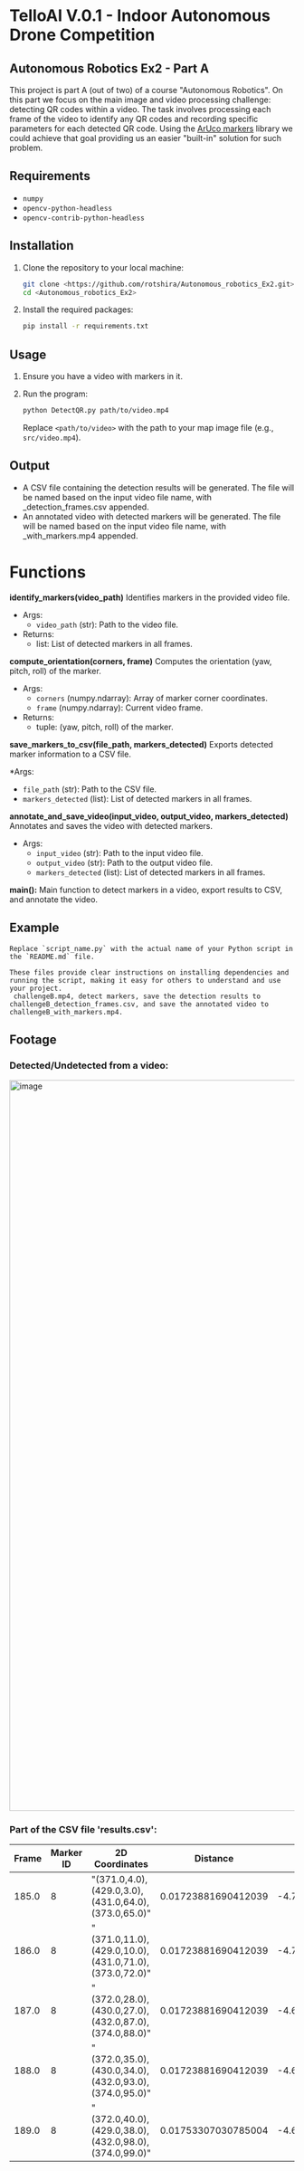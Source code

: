 # TelloAI V.0.1 - Indoor Autonomous Drone Competition
## Autonomous Robotics Ex2 - Part A

This project is part A (out of two) of a course "Autonomous Robotics".
On this part we focus on the main image and video processing challenge: detecting QR codes within a video. The task involves processing each frame of the video to identify any QR codes and recording specific parameters for each detected QR code.
Using the [ArUco markers](https://github.com/tentone/aruco) library we could achieve that goal providing us an easier "built-in" solution for such problem.

## Requirements

- `numpy`
- `opencv-python-headless`
- `opencv-contrib-python-headless`

## Installation

1. Clone the repository to your local machine:

    ```sh
    git clone <https://github.com/rotshira/Autonomous_robotics_Ex2.git>
    cd <Autonomous_robotics_Ex2>
    ```

2. Install the required packages:

    ```sh
    pip install -r requirements.txt
    ```

## Usage

1. Ensure you have a video with markers in it.

2. Run the program:

    ```sh
    python DetectQR.py path/to/video.mp4

    ```

    Replace `<path/to/video>` with the path to your map image file (e.g., `src/video.mp4`).

## Output
* A CSV file containing the detection results will be generated. The file will be named based on the input video file name, with _detection_frames.csv appended. 
* An annotated video with detected markers will be generated. The file will be named based on the input video file name, with _with_markers.mp4 appended.

# Functions
**identify_markers(video_path)**
Identifies markers in the provided video file.

* Args:
  * `video_path` (str): Path to the video file.
* Returns:
  * list: List of detected markers in all frames.

**compute_orientation(corners, frame)**
Computes the orientation (yaw, pitch, roll) of the marker.

* Args:
  * `corners` (numpy.ndarray): Array of marker corner coordinates.
  * `frame` (numpy.ndarray): Current video frame.
* Returns:
  * tuple: (yaw, pitch, roll) of the marker.
  
**save_markers_to_csv(file_path, markers_detected)**
  Exports detected marker information to a CSV file.

*Args:
   * `file_path` (str): Path to the CSV file.
   * `markers_detected` (list): List of detected markers in all frames.

**annotate_and_save_video(input_video, output_video, markers_detected)**
     Annotates and saves the video with detected markers.

* Args:
  * `input_video` (str): Path to the input video file.
  * `output_video` (str): Path to the output video file.
  * `markers_detected` (list): List of detected markers in all frames.

**main():**
  Main function to detect markers in a video, export results to CSV, and annotate the video.

## Example
````
Replace `script_name.py` with the actual name of your Python script in the `README.md` file.

These files provide clear instructions on installing dependencies and running the script, making it easy for others to understand and use your project.
 challengeB.mp4, detect markers, save the detection results to challengeB_detection_frames.csv, and save the annotated video to challengeB_with_markers.mp4.
````

## Footage

### **Detected/Undetected from a video:**
<img width="1292" alt="image" src="https://imgur.com/ghtwNzz.png">

### Part of the CSV file 'results.csv':
| Frame | Marker ID | 2D Coordinates | Distance | Yaw | Pitch | Roll |
|-------|-----------|----------------|----------|-----|-------|------|
| 185.0 | 8         | "(371.0,4.0),(429.0,3.0),(431.0,64.0),(373.0,65.0)" | 0.01723881690412039 | -4.704365105774587 | 24.359961027687056 | -0.98776037 |
| 186.0 | 8         | "(371.0,11.0),(429.0,10.0),(431.0,71.0),(373.0,72.0)" | 0.01723881690412039 | -4.704365105774587 | 23.896003442838886 | -0.98776037 |
| 187.0 | 8         | "(372.0,28.0),(430.0,27.0),(432.0,87.0),(374.0,88.0)" | 0.01723881690412039 | -4.645078425891606 | 22.789169885991623 | -0.98776037 |
| 188.0 | 8         | "(372.0,35.0),(430.0,34.0),(432.0,93.0),(374.0,95.0)" | 0.01723881690412039 | -4.645078425891606 | 22.331088171045955 | -0.98776037 |
| 189.0 | 8         | "(372.0,40.0),(429.0,38.0),(432.0,98.0),(374.0,99.0)" | 0.01753307030785004 | -4.659901035460684 | 22.02401599737297 | -0.98776037 |
